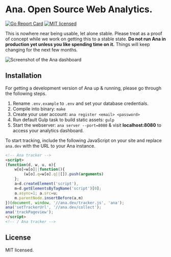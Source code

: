 Ana. Open Source Web Analytics.
==============================

[![Go Report Card](https://goreportcard.com/badge/github.com/dannyvankooten/ana)](https://goreportcard.com/report/github.com/dannyvankooten/ana)
[![MIT licensed](https://img.shields.io/badge/license-MIT-blue.svg)](https://raw.githubusercontent.com/dannyvankooten/ana/master/LICENSE)


This is nowhere near being usable, let alone stable. Please treat as a proof of concept while we work on getting this to a stable state. **Do not run Ana in production yet unless you like spending time on it.** Things will keep changing for the next few months.

![Screenshot of the Ana dashboard](https://github.com/dannyvankooten/ana/raw/master/assets/img/screenshot.png?v=6)

## Installation

For getting a development version of Ana up & running, please go through the following steps.

1. Rename `.env.example` to `.env` and set your database credentials.
3. Compile into binary: `make`
4. Create your user account: `ana register <email> <password>`
5. Run default Gulp task to build static assets: `gulp`
6. Start the webserver: `ana server --port=8080` & visit **localhost:8080** to access your analytics dashboard.

To start tracking, include the following JavaScript on your site and replace `ana.dev` with the URL to your Ana instance.

```html
<!-- Ana tracker -->
<script>
(function(d, w, u, o){
	w[o]=w[o]||function(){
		(w[o].q=w[o].q||[]).push(arguments)
	};
	a=d.createElement('script'),
	m=d.getElementsByTagName('script')[0];
	a.async=1; a.src=u;
	m.parentNode.insertBefore(a,m)
})(document, window, '//ana.dev/tracker.js', 'ana');
ana('setTrackerUrl', '//ana.dev/collect');
ana('trackPageview');
</script>
<!-- / Ana tracker -->
```

## License

MIT licensed.
